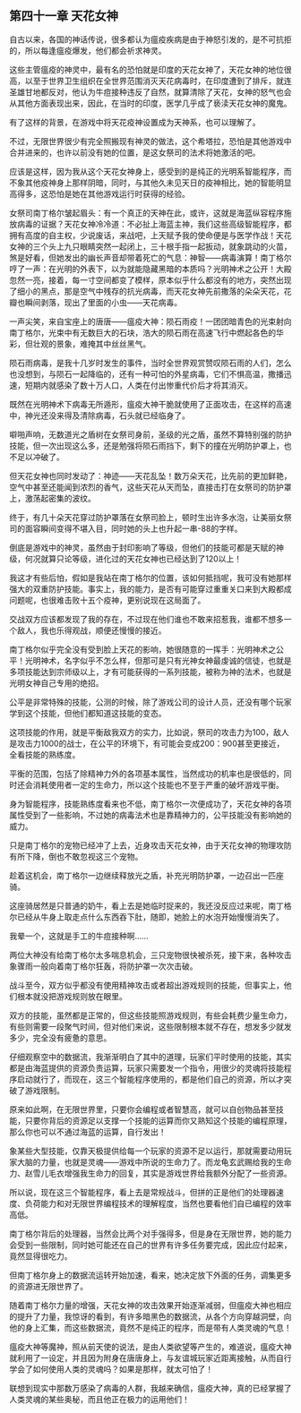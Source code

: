 ## 第四十一章 天花女神

自古以来，各国的神话传说，很多都认为瘟疫疾病是由于神怒引发的，是不可抗拒的，所以每逢瘟疫爆发，他们都会祈求神灵。

这些主管瘟疫的神灵中，最有名的恐怕就是印度的天花女神了，天花女神的地位很高，以至于世界卫生组织在全世界范围消灭天花病毒时，在印度遭到了排斥，就连圣雄甘地都反对，他认为牛痘接种违反了自然，就算清除了天花，女神的怒气也会从其他方面表现出来，因此，在当时的印度，医学几乎成了亵渎天花女神的魔鬼。

有了这样的背景，在游戏中将天花疫神设置成为天神系，也可以理解了。

不过，无限世界很少有完全照搬现有神灵的做法，这个希塔拉，恐怕是其他游戏中合并进来的，也许以前没有她的位置，是这女祭司的法术将她激活的吧。

应该是这样，因为我从这个天花女神身上，感受到的是纯正的光明系智能程序，而不象其他疫神身上那样阴暗，同时，与其他久未见天日的疫神相比，她的智能明显高得多，这恐怕是她在其他游戏运行时获得的经验。

女祭司南丁格尔皱起眉头：有一个真正的天神在此，或许，这就是海蓝纵容程序施放病毒的证据？天花女神冷冷道：不必扯上海蓝主神，我们这些高级智能程序，都拥有高度的自主权，少说废话，来战吧，上天赋予我的使命便是与医学作战！天花女神的三个头上九只眼睛突然一起闭上，三十根手指一起扳动，就象跳动的火苗，煞是好看，但她发出的幽长声音却带着死亡的气息：神智——病毒演算！南丁格尔哼了一声：在光明的外表下，以为就能隐藏黑暗的本质吗？光明神术之公开！大殿忽然一亮，接着，每一寸空间都变了模样，原本似乎什么都没有的地方，突然出现了细小的黑点，那是空气中残存的抗光病毒，而天花女神先前撒落的朵朵天花，花瓣也瞬间剥落，现出了里面的小虫——天花病毒。

一声尖笑，来自宝座上的唐唐——瘟疫大神：陨石雨疫！一团团暗青色的光束射向南丁格尔，光束中有无数巨大的石块，浩大的陨石雨在高速飞行中燃起各色的华彩，但壮观的景象，难掩其中丝丝黑气。

陨石雨病毒，是我十几岁时发生的事件，当时全世界观赏赞叹陨石雨的人们，怎么也没想到，与陨石一起降临的，还有一种可怕的外星病毒，它们不惧高温，撒播迅速，短期内就感染了数十万人口，人类在付出惨重代价后才将其消灭。

既然在光明神术下病毒无所遁形，瘟疫大神干脆就使用了正面攻击，在这样的高速中，神光还没来得及清除病毒，石头就已经临身了。

噼啪声响，无数道光之盾树在女祭司身前，圣级的光之盾，虽然不算特别强的防护技能，但一次出现这么多，还是勉强将陨石雨挡下，剩下的撞在光明防护罩上，也不足以冲破了。

但天花女神也同时发动了：神迹——天花乱坠！数万朵天花，比先前的更加鲜艳，空气中甚至还能闻到浓烈的香气，这些天花从天而坠，直接击打在女祭司的防护罩上，激荡起密集的波纹。

终于，有几十朵天花穿过防护罩落在女祭司脸上，顿时生出许多水泡，让美丽女祭司的面容瞬间变得不堪入目，同时她的头上也升起一串-88的字样。

倒底是游戏中的神灵，虽然由于封印影响了等级，但他们的技能可都是天赋的神级，何况就算只论等级，进化过的天花女神也已经达到了120以上！

我这才有些后怕，假如是我站在南丁格尔的位置，该如何抵挡呢，我可没有她那样强大的双重防护技能。事实上，我的能力，是否有可能穿过重重关口来到大殿都成问题呢，也很难击败十五个疫神，更别说现在这局面了。

交战双方应该都发现了我的存在，不过现在他们谁也不敢来招惹我，谁都不想多一个敌人，我也乐得观战，顺便还慢慢的接近。

南丁格尔似乎完全没有受到脸上天花的影响，她很随意的一挥手：光明神术之公平！光明神术，名字似乎不怎么样，但那可是只有光神女神最虔诚的信徒，也就是多项技能达到宗师级以上，才有可能获得的一系列技能，被称为神的法术，也就是光明女神自己专用的绝招。

公平是非常特殊的技能，公测的时候，除了游戏公司的设计人员，还没有哪个玩家学到这个技能，但他们都知道这技能的变态。

这项技能的作用，就是平衡敌我双方的实力，比如说，祭司的攻击力为100，敌人是攻击力1000的战士，在公平的环境下，有可能会变成200：900甚至更接近，全看技能的熟练度。

平衡的范围，包括了除精神力外的各项基本属性，当然成功的机率也是很低的，同时还会消耗使用者一定的生命力，所以这个技能也不至于严重的破坏游戏平衡。

身为智能程序，技能熟练度看来也不低，南丁格尔一次便成功了，天花女神的各项属性受到了一些影响，不过她的病毒法术也是靠精神力的，公平技能没有影响她的威力。

只是南丁格尔的宠物已经冲了上去，近身攻击天花女神，由于天花女神的物理攻防有所下降，倒也不敢忽视这三个宠物。

趁着这机会，南丁格尔一边继续释放光之盾，补充光明防护罩，一边召出一匹座骑。

这座骑居然是只普通的奶牛，看上去是她临时捉来的，我还没反应过来呢，南丁格尔已经从牛身上取走点什么东西吞下肚，随即，她脸上的水泡开始慢慢消失了。

我晕一个，这就是手工的牛痘接种啊……

两位大神没有给南丁格尔太多喘息机会，三只宠物很快被杀死，接下来，各种攻击象骤雨一般向着南丁格尔狂轰，将防护罩一次次击破。

战斗至今，双方似乎都没有使用精神攻击或者超出游戏规则的技能，但事实上，他们根本就没把游戏规则放在眼里。

双方的技能，虽然都是正常的，但这些技能照游戏规则，有些会耗费少量生命力，有些则需要一段聚气时间，但对他们来说，这些限制根本就不存在，想发多少就发多少，完全没有疲惫的意思。

仔细观察空中的数据流，我渐渐明白了其中的道理，玩家们平时使用的技能，其实都是由海蓝提供的资源负责运算，玩家只需要发一个指令，用很少的灵魂将技能程序启动就行了，而现在，这三个智能程序使用的，都是他们自己的资源，所以才突破了游戏限制。

原来如此啊，在无限世界里，只要你会编程或者智慧高，就可以自创物品甚至技能，只要你背后的资源足以支撑一个技能的运算而你又熟知这个技能的编程原理，那么你也可以不通过海蓝的运算，自行发出！

象某些大型技能，仅靠天极提供给每一个玩家的资源不足以运行，那就需要动用玩家大脑的力量，也就是灵魂——游戏中所说的生命力了。而龙龟玄武赐给我的生命力、赵雪儿毛衣增强我生命力的回复，其实是游戏世界给我额外分配了一些资源。

所以说，现在这三个智能程序，看上去是常规战斗，但拼的正是他们的处理器速度、负荷能力和对无限世界编程技术的理解程度，当然也要看他们自已编程的效率高低。

南丁格尔背后的处理器，当然会比两个对手强得多，但是身在无限世界，她的能力会受到一些限制，同时她可能还在自己的世界有许多任务要完成，因此应付起来，竟然显得很吃力。

但南丁格尔身上的数据流运转开始加速，看来，她决定放下外面的任务，调集更多的资源进无限世界了。

随着南丁格尔力量的增强，天花女神的攻击效果开始逐渐减弱，但瘟疫大神也相应的提升了力量，我惊讶的看到，有许多暗黑色的数据流，从各个方向穿越洞壁，向他的身上汇集，而这些数据流，竟然不是纯正的程序，而是带有人类灵魂的气息！

瘟疫大神等魔神，照从前天使的说法，是由人类欲望等产生的，难道说，瘟疫大神就利用了一设定，并且因为附身在唐唐身上，与友谊城玩家近距离接触，从而自行学会了如何使用人类的灵魂吗？如果是那样，就太可怕了！

联想到现实中那数万感染了病毒的人群，我越来确信，瘟疫大神，真的已经掌握了人类灵魂的某些奥秘，而且他正在极力的运用他们！

